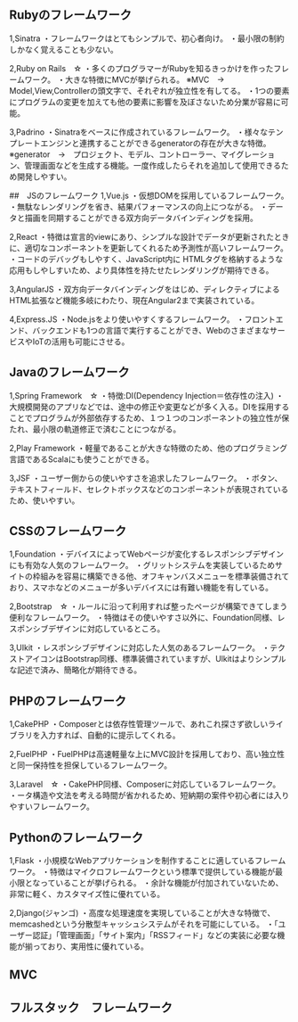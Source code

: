 ## Rubyのフレームワーク
1,Sinatra
・フレームワークはとてもシンプルで、初心者向け。
・最小限の制約しかなく覚えることも少ない。

2,Ruby on Rails　☆
・多くのプログラマーがRubyを知るきっかけを作ったフレームワーク。
・大きな特徴にMVCが挙げられる。
※MVC　→　Model,View,Controllerの頭文字で、それぞれが独立性を有してる。
・1つの要素にプログラムの変更を加えても他の要素に影響を及ぼさないため分業が容易に可能。

3,Padrino
・Sinatraをベースに作成されているフレームワーク。
・様々なテンプレートエンジンと連携することができるgeneratorの存在が大きな特徴。
※generator　→　プロジェクト、モデル、コントローラー、マイグレーション、管理画面などを生成する機能。一度作成したらそれを追加して使用できるため開発しやすい。

##　JSのフレームワーク
1,Vue.js
・仮想DOMを採用しているフレームワーク。
・無駄なレンダリングを省き、結果パフォーマンスの向上につながる。
・データと描画を同期することができる双方向データバインディングを採用。

2,React
・特徴は宣言的viewにあり、シンプルな設計でデータが更新されたときに、適切なコンポーネントを更新してくれるため予測性が高いフレームワーク。
・コードのデバッグもしやすく、JavaScript内に HTMLタグを格納するような応用もしやしすいため、より具体性を持たせたレンダリングが期待できる。

3,AngularJS
・双方向データバインディングをはじめ、ディレクティブによるHTML拡張など機能多岐にわたり、現在Angular2まで実装されている。

4,Express.JS
・Node.jsをより使いやすくするフレームワーク。
・フロントエンド、バックエンドも1つの言語で実行することができ、WebのさまざまなサービスやIoTの活用も可能にさせる。

## Javaのフレームワーク
1,Spring Framework　☆
・特徴:DI(Dependency Injection＝依存性の注入)
・大規模開発のアプリなどでは、途中の修正や変更などが多く入る。DIを採用することでプログラムが外部依存するため、１つ１つのコンポーネントの独立性が保たれ、最小限の軌道修正で済むことにつながる。

2,Play Framework
・軽量であることが大きな特徴のため、他のプログラミング言語であるScalaにも使うことができる。

3,JSF
・ユーザー側からの使いやすさを追求したフレームワーク。
・ボタン、テキストフィールド、セレクトボックスなどのコンポーネントが表現されているため、使いやすい。

## CSSのフレームワーク
1,Foundation
・デバイスによってWebページが変化するレスポンシブデザインにも有効な人気のフレームワーク。
・グリットシステムを実装しているためサイトの枠組みを容易に構築できる他、オフキャンバスメニューを標準装備されており、スマホなどのメニューが多いデバイスには有難い機能を有している。

2,Bootstrap　☆
・ルールに沿って利用すれば整ったページが構築できてしまう便利なフレームワーク。
・特徴はその使いやすさ以外に、Foundation同様、レスポンシブデザインに対応しているところ。

3,UIkit
・レスポンシブデザインに対応した人気のあるフレームワーク。
・テクストアイコンはBootstrap同様、標準装備されていますが、Ulkitはよりシンプルな記述で済み、簡略化が期待できる。

## PHPのフレームワーク
1,CakePHP
・Composerとは依存性管理ツールで、あれこれ探さず欲しいライブラリを入力すれば、自動的に提示してくれる。

2,FuelPHP
・FuelPHPは高速軽量な上にMVC設計を採用しており、高い独立性と同一保持性を担保しているフレームワーク。

3,Laravel　☆
・CakePHP同様、Composerに対応しているフレームワーク。
・ータ構造や文法を考える時間が省かれるため、短納期の案件や初心者には入りやすいフレームワーク。

## Pythonのフレームワーク
1,Flask
・小規模なWebアプリケーションを制作することに適しているフレームワーク。
・特徴はマイクロフレームワークという標準で提供している機能が最小限となっていることが挙げられる。
・余計な機能が付加されていないため、非常に軽く、カスタマイズ性に優れている。

2,Django(ジャンゴ)
・高度な処理速度を実現していることが大きな特徴で、memcashedという分散型キャッシュシステムがそれを可能にしている。
・「ユーザー認証」「管理画面」「サイト案内」「RSSフィード」などの実装に必要な機能が揃っており、実用性に優れている。

## MVC

## フルスタック　フレームワーク